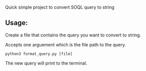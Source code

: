 Quick simple project to convert SOQL query to string

Usage:
------

Create a file that contains the query you want to convert to string.

Accepts one arguement which is the file path to the query.

`python3 format_query.py [file]`


The new query will print to the terminal.
